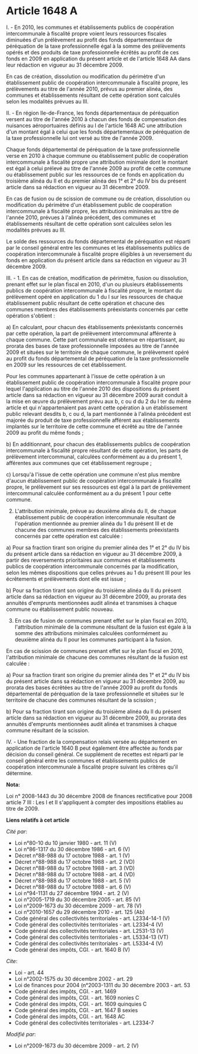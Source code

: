# Article 1648 A

I. - En 2010, les communes et établissements publics de coopération intercommunale à fiscalité propre voient leurs ressources
fiscales diminuées d'un prélèvement au profit des fonds départementaux de péréquation de la taxe professionnelle égal à la
somme des prélèvements opérés et des produits de taxe professionnelle écrêtés au profit de ces fonds en 2009 en application
du présent article et de l'article 1648 AA dans leur rédaction en vigueur au 31 décembre 2009.

En cas de création, dissolution ou modification du périmètre d'un établissement public de coopération intercommunale à
fiscalité propre, les prélèvements au titre de l'année 2010, prévus au premier alinéa, des communes et établissements
résultant de cette opération sont calculés selon les modalités prévues au III.

II. - En région Ile-de-France, les fonds départementaux de péréquation versent au titre de l'année 2010 à chacun des fonds de
compensation des nuisances aéroportuaires définis au I de l'article 1648 AC une attribution d'un montant égal à celui que les
fonds départementaux de péréquation de la taxe professionnelle lui ont versé au titre de l'année 2009.

Chaque fonds départemental de péréquation de la taxe professionnelle verse en 2010 à chaque commune ou établissement public
de coopération intercommunale à fiscalité propre une attribution minimale dont le montant est égal à celui prélevé au titre
de l'année 2009 au profit de cette commune ou établissement public sur les ressources de ce fonds en application du troisième
alinéa du II et du premier alinéa des 1° et 2° du IV bis du présent article dans sa rédaction en vigueur au 31 décembre 2009.

En cas de fusion ou de scission de commune ou de création, dissolution ou modification du périmètre d'un établissement public
de coopération intercommunale à fiscalité propre, les attributions minimales au titre de l'année 2010, prévues à l'alinéa
précédent, des communes et établissements résultant de cette opération sont calculées selon les modalités prévues au III.

Le solde des ressources du fonds départemental de péréquation est réparti par le conseil général entre les communes et les
établissements publics de coopération intercommunale à fiscalité propre éligibles à un reversement du fonds en application du
présent article dans sa rédaction en vigueur au 31 décembre 2009.

III. - 1. En cas de création, modification de périmètre, fusion ou dissolution, prenant effet sur le plan fiscal en 2010,
d'un ou plusieurs établissements publics de coopération intercommunale à fiscalité propre, le montant du prélèvement opéré en
application du 1 du I sur les ressources de chaque établissement public résultant de cette opération et chacune des communes
membres des établissements préexistants concernés par cette opération s'obtient :

a) En calculant, pour chacun des établissements préexistants concernés par cette opération, la part de prélèvement
intercommunal afférente à chaque commune. Cette part communale est obtenue en répartissant, au prorata des bases de taxe
professionnelle imposées au titre de l'année 2009 et situées sur le territoire de chaque commune, le prélèvement opéré au
profit du fonds départemental de péréquation de la taxe professionnelle en 2009 sur les ressources de cet établissement.

Pour les communes appartenant à l'issue de cette opération à un établissement public de coopération intercommunale à
fiscalité propre pour lequel l'application au titre de l'année 2010 des dispositions du présent article dans sa rédaction en
vigueur au 31 décembre 2009 aurait conduit à la mise en œuvre du prélèvement prévu aux b, c ou d du 2 du I ter du même
article et qui n'appartenaient pas avant cette opération à un établissement public relevant desdits b, c ou d, la part
mentionnée à l'alinéa précédent est majorée du produit de taxe professionnelle afférent aux établissements implantés sur le
territoire de cette commune et écrêté au titre de l'année 2009 au profit du même fonds ;

b) En additionnant, pour chacun des établissements publics de coopération intercommunale à fiscalité propre résultant de
cette opération, les parts de prélèvement intercommunal, calculées conformément au a du présent 1, afférentes aux communes
que cet établissement regroupe ;

c) Lorsqu'à l'issue de cette opération une commune n'est plus membre d'aucun établissement public de coopération
intercommunale à fiscalité propre, le prélèvement sur ses ressources est égal à la part de prélèvement intercommunal calculée
conformément au a du présent 1 pour cette commune.

2. L'attribution minimale, prévue au deuxième alinéa du II, de chaque établissement public de coopération intercommunale
résultant de l'opération mentionnée au premier alinéa du 1 du présent III et de chacune des communes membres des
établissements préexistants concernés par cette opération est calculée :

a) Pour sa fraction tirant son origine du premier alinéa des 1° et 2° du IV bis du présent article dans sa rédaction en
vigueur au 31 décembre 2009, à partir des reversements prioritaires aux communes et établissements publics de coopération
intercommunale concernés par la modification, selon les mêmes dispositions que celles prévues au 1 du présent III pour les
écrêtements et prélèvements dont elle est issue ;

b) Pour sa fraction tirant son origine du troisième alinéa du II du présent article dans sa rédaction en vigueur au 31
décembre 2009, au prorata des annuités d'emprunts mentionnées audit alinéa et transmises à chaque commune ou établissement
public nouveau.

3. En cas de fusion de communes prenant effet sur le plan fiscal en 2010, l'attribution minimale de la commune résultant de
la fusion est égale à la somme des attributions minimales calculées conformément au deuxième alinéa du II pour les communes
participant à la fusion.

En cas de scission de communes prenant effet sur le plan fiscal en 2010, l'attribution minimale de chacune des communes
résultant de la fusion est calculée :

a) Pour sa fraction tirant son origine du premier alinéa des 1° et 2° du IV bis du présent article dans sa rédaction en
vigueur au 31 décembre 2009, au prorata des bases écrêtées au titre de l'année 2009 au profit du fonds départemental de
péréquation de la taxe professionnelle et situées sur le territoire de chacune des communes résultant de la scission ;

b) Pour sa fraction tirant son origine du troisième alinéa du II du présent article dans sa rédaction en vigueur au 31
décembre 2009, au prorata des annuités d'emprunts mentionnées audit alinéa et transmises à chaque commune résultant de la
scission.

IV. - Une fraction de la compensation relais versée au département en application de l'article 1640 B peut également être
affectée au fonds par décision du conseil général. Ce supplément de recettes est réparti par le conseil général entre les
communes et établissements publics de coopération intercommunale à fiscalité propre suivant les critères qu'il détermine.

**Nota:**

Loi n° 2008-1443 du 30 décembre 2008 de finances rectificative pour 2008 article 7 III :  Les I et II s'appliquent à compter
des impositions établies au titre de 2009.

**Liens relatifs à cet article**

_Cité par_:

  - Loi n°80-10 du 10 janvier 1980 - art. 11 (V)
  - Loi n°86-1317 du 30 décembre 1986 - art. 6 (V)
  - Décret n°88-988 du 17 octobre 1988 - art. 1 (V)
  - Décret n°88-988 du 17 octobre 1988 - art. 2 (VD)
  - Décret n°88-988 du 17 octobre 1988 - art. 3 (VD)
  - Décret n°88-988 du 17 octobre 1988 - art. 4 (VD)
  - Décret n°88-988 du 17 octobre 1988 - art. 5 (V)
  - Décret n°88-988 du 17 octobre 1988 - art. 6 (V)
  - Loi n°94-1131 du 27 décembre 1994 - art. 2 (V)
  - Loi n°2005-1719 du 30 décembre 2005 - art. 85 (V)
  - Loi n°2009-1673 du 30 décembre 2009 - art. 78 (V)
  - Loi n°2010-1657 du 29 décembre 2010 - art. 125 (Ab)
  - Code général des collectivités territoriales - art. L2334-14-1 (V)
  - Code général des collectivités territoriales - art. L2334-4 (V)
  - Code général des collectivités territoriales - art. L2531-13 (V)
  - Code général des collectivités territoriales - art. L5334-13 (VT)
  - Code général des collectivités territoriales - art. L5334-4 (V)
  - Code général des impôts, CGI. - art. 1640 B (V)

_Cite_:

  - Loi - art. 44
  - Loi n°2002-1575 du 30 décembre 2002 - art. 29
  - Loi de finances pour 2004 (n°2003-1311 du 30 décembre 2003 - art. 53
  - Code général des impôts, CGI. - art. 1469
  - Code général des impôts, CGI. - art. 1609 nonies C
  - Code général des impôts, CGI. - art. 1609 quinquies C
  - Code général des impôts, CGI. - art. 1647 B sexies
  - Code général des impôts, CGI. - art. 1648 AC
  - Code général des collectivités territoriales - art. L2334-7

_Modifié par_:

  - Loi n°2009-1673 du 30 décembre 2009 - art. 2 (V)
